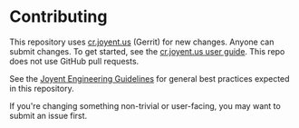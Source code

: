 # Contributing

This repository uses [cr.joyent.us](https://cr.joyent.us) (Gerrit) for new changes. Anyone can submit changes. To get
started, see the [cr.joyent.us user guide](https://github.com/joyent/joyent-gerrit/blob/master/docs/user/README.md).
This repo does not use GitHub pull requests.

See the [Joyent Engineering Guidelines](https://github.com/joyent/eng/blob/master/docs/index.md) for general best
practices expected in this repository.

If you're changing something non-trivial or user-facing, you may want to submit an issue first.
